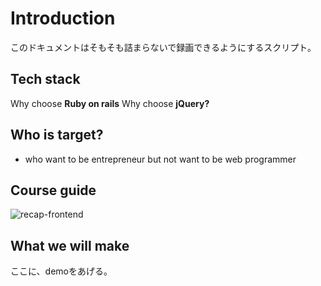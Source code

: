 # Introduction
このドキュメントはそもそも詰まらないで録画できるようにするスクリプト。

## Tech stack
Why choose **Ruby on rails**
Why choose **jQuery?**

## Who is target?
- who want to be entrepreneur but not want to be web programmer

## Course guide
![recap-frontend](https://storage.googleapis.com/coderhackers-assets/the-complete-webdev-with-rails-2020/recap-frontend/upwork-docs.gif)

## What we will make
ここに、demoをあげる。